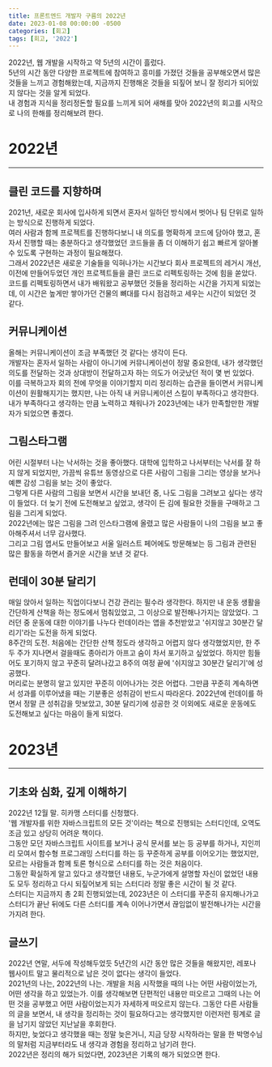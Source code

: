 ```yaml
---
title: 프론트엔드 개발자 구름의 2022년
date: 2023-01-08 00:00:00 -0500
categories: [회고]
tags: [회고, '2022']
---
```


<p>
2022년, 웹 개발을 시작하고 약 5년의 시간이 흘렀다.
<br />
5년의 시간 동안 다양한 프로젝트에 참여하고 흥미를 가졌던 것들을 공부해오면서 많은 것들을 느끼고 경험해왔는데, 지금까지 진행해온 것들을 되짚어 보니 잘 정리가 되어있지 않다는 것을 알게 되었다.
<br />
내 경험과 지식을 정리정돈할 필요를 느끼게 되어 새해를 맞아 2022년의 회고를 시작으로 나의 한해를 정리해보려 한다. 
</p>

# 2022년
---
## 클린 코드를 지향하며
<p>
2021년, 새로운 회사에 입사하게 되면서 혼자서 일하던 방식에서 벗어나 팀 단위로 일하는 방식으로 진행하게 되었다.
<br />
여러 사람과 함께 프로젝트를 진행하다보니 내 의도를 명확하게 코드에 담아야 했고, 혼자서 진행할 때는 충분하다고 생각했었던 코드들을 좀 더 이해하기 쉽고 빠르게 알아볼 수 있도록 구현하는 과정이 필요해졌다.
<br />
그래서 2022년은 새로운 기술들을 익혀나가는 시간보다 회사 프로젝트의 레거시 개선, 이전에 만들어두었던 개인 프로젝트들을 클린 코드로 리펙토링하는 것에 힘을 쏟았다.
<br />
코드를 리펙토링하면서 내가 배워왔고 공부했던 것들을 정리하는 시간을 가지게 되었는데, 이 시간은 높게만 쌓아가던 건물의 뼈대를 다시 점검하고 세우는 시간이 되었던 것 같다.
</p>

## 커뮤니케이션
<p>
올해는 커뮤니케이션이 조금 부족했던 것 같다는 생각이 든다. 
<br />
개발자는 혼자서 일하는 사람이 아니기에 커뮤니케이션이 정말 중요한데, 내가 생각했던 의도를 전달하는 것과 상대방이 전달하고자 하는 의도가 어긋났던 적이 몇 번 있었다.
<br />
이를 극복하고자 회의 전에 무엇을 이야기할지 미리 정리하는 습관을 들이면서 커뮤니케이션이 원활해지기는 했지만, 나는 아직 내 커뮤니케이션 스킬이 부족하다고 생각한다.
<br />
내가 부족하다고 생각하는 만큼 노력하고 채워나가 2023년에는 내가 만족할만한 개발자가 되었으면 좋겠다.
</p>

## 그림스타그램
<p>
어린 시절부터 나는 낙서하는 것을 좋아했다. 대학에 입학하고 나서부터는 낙서를 잘 하지 않게 되었지만, 가끔씩 유튜브 동영상으로 다른 사람이 그림을 그리는 영상을 보거나 예쁜 감성 그림을 보는 것이 좋았다.
<br />
그렇게 다른 사람의 그림을 보면서 시간을 보내던 중, 나도 그림을 그려보고 싶다는 생각이 들었다. 더 늦기 전에 도전해보고 싶었고, 생각이 든 김에 필요한 것들을 구매하고 그림을 그리게 되었다.
<br />
2022년에는 많은 그림을 그려 인스타그램에 올렸고 많은 사람들이 나의 그림을 보고 좋아해주셔서 너무 감사했다.
<br />
그리고 그림 엽서도 만들어보고 서울 일러스트 페어에도 방문해보는 등 그림과 관련된 많은 활동을 하면서 즐거운 시간을 보낸 것 같다.
</p>


## 런데이 30분 달리기
<p>
매일 앉아서 일하는 직업이다보니 건강 관리는 필수라 생각한다. 하지만 내 운동 생활을 간단하게 산책을 하는 정도에서 멈춰있었고, 그 이상으로 발전해나가지는 않았었다. 그러던 중 운동에 대한 이야기를 나누다 런데이라는 앱을 추천받았고 '쉬지않고 30분간 달리기'라는 도전을 하게 되었다.
<br />
8주간의 도전. 처음에는 간단한 산책 정도라 생각하고 어렵지 않다 생각했었지만, 한 주 두 주가 지나면서 걸을때도 종아리가 아프고 숨이 차서 포기하고 싶었었다. 하지만 힘들어도 포기하지 않고 꾸준히 달려나갔고 8주의 여정 끝에 '쉬지않고 30분간 달리기'에 성공했다.
<br />
머리로는 분명히 알고 있지만 꾸준히 이어나가는 것은 어렵다. 그만큼 꾸준히 계속하면서 성과를 이루어냈을 때는 기분좋은 성취감이 반드시 따라온다. 2022년에 런데이를 하면서 정말 큰 성취감을 맛보았고, 30분 달리기에 성공한 것 이외에도 새로운 운동에도 도전해보고 싶다는 마음이 들게 되었다.
</p>

# 2023년
---
## 기초와 심화, 깊게 이해하기
<p>
2022년 12월 말. 히카맹 스터디를 신청했다.
<br />
'웹 개발자를 위한 자바스크립트의 모든 것'이라는 책으로 진행되는 스터디인데, 오역도 조금 있고 상당히 어려운 책이다.
<br />
그동안 모던 자바스크립트 사이트를 보거나 공식 문서를 보는 등 공부를 하거나, 지인끼리 모여서 함수형 프로그래밍 스터디를 하는 등 꾸준하게 공부를 이어오기는 했었지만, 모르는 사람들과 함께 토론 형식으로 스터디를 하는 것은 처음이다.
<br />
그동안 확실하게 알고 있다고 생각했던 내용도, 누군가에게 설명할 자신이 없었던 내용도 모두 정리하고 다시 되짚어보게 되는 스터디라 정말 좋은 시간이 될 것 같다.
<br />
스터디는 지금까지 총 2회 진행되었는데, 2023년은 이 스터디를 꾸준히 유지해나가고 스터디가 끝난 뒤에도 다른 스터디를 계속 이어나가면서 끊임없이 발전해나가는 시간을 가지려 한다.
</p>

## 글쓰기
<p>
2022년 연말, 서두에 작성해두었듯 5년간의 시간 동안 많은 것들을 해왔지만, 레포나 웹사이트 말고 물리적으로 남은 것이 없다는 생각이 들었다.
<br />
2021년의 나는, 2022년의 나는. 개발을 처음 시작했을 때의 나는 어떤 사람이었는가, 어떤 생각을 하고 있었는가. 이를 생각해보면 단편적인 내용만 떠오르고 그때의 나는 어떤 것을 공부했고 어떤 사람이었는지가 자세하게 떠오르지 않는다.
그동안 다른 사람들의 글을 보면서, 내 생각을 정리하는 것이 필요하다고는 생각했지만 이런저런 핑계로 글을 남기지 않았던 지난날을 후회한다.
<br />
하지만, 늦었다고 생각했을 때는 정말 늦은거니, 지금 당장 시작하라는 말을 한 박명수님의 말처럼 지금부터라도 내 생각과 경험을 정리하고 남기려 한다.
<br />
2022년은 정리의 해가 되었다면, 2023년은 기록의 해가 되었으면 한다.
</p>
